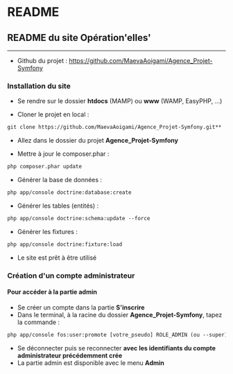 # README
## README du site Opération'elles'

---

* Github du projet : https://github.com/MaevaAoigami/Agence_Projet-Symfony

### Installation du site

* Se rendre sur le dossier **htdocs** (MAMP) ou **www** (WAMP, EasyPHP, ...)

* Cloner le projet en local :
```html
git clone https://github.com/MaevaAoigami/Agence_Projet-Symfony.git**
```

* Allez dans le dossier du projet **Agence_Projet-Symfony**

* Mettre à jour le composer.phar  :
```html
php composer.phar update
```

* Générer la base de données :
```html
php app/console doctrine:database:create
```

* Générer les tables (entités) :
```html
php app/console doctrine:schema:update --force
```

* Générer les fixtures :
```html
php app/console doctrine:fixture:load
```

* Le site est prêt à être utilisé

### Création d'un compte administrateur

#### Pour accéder à la partie admin

* Se créer un compte dans la partie **S'inscrire**
* Dans le terminal, à la racine du dossier **Agence_Projet-Symfony**, tapez la commande :
```html
php app/console fos:user:promote [votre_pseudo] ROLE_ADMIN (ou --super)
```
* Se déconnecter puis se reconnecter **avec les identifiants du compte administrateur précédemment crée**
* La partie admin est disponible avec le menu **Admin**

